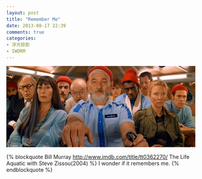```yaml
---
layout: post
title: "Remember Me"
date: 2013-08-17 22:39
comments: true
categories: 
- 浮光掠影
- IWDRM
---
```


![Remember Me](/downloads/images/remember_me.gif "Don't touch me...")

{% blockquote Bill Murray http://www.imdb.com/title/tt0362270/ The Life Aquatic with Steve Zissou(2004) %}
I wonder if it remembers me.
{% endblockquote %}
